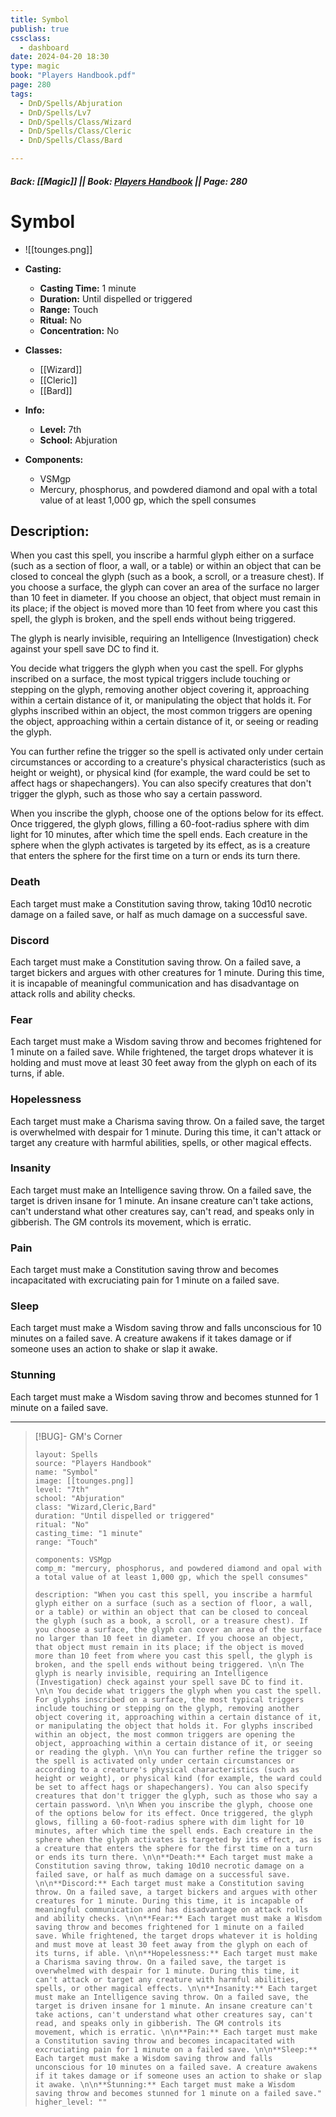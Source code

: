 ```yaml
---
title: Symbol
publish: true
cssclass:
  - dashboard
date: 2024-04-20 18:30
type: magic
book: "Players Handbook.pdf"
page: 280
tags:
  - DnD/Spells/Abjuration
  - DnD/Spells/Lv7
  - DnD/Spells/Class/Wizard
  - DnD/Spells/Class/Cleric
  - DnD/Spells/Class/Bard

---
```


##### Back: [[Magic]] || Book: [Players Handbook](https://drive.google.com/drive/folders/1O5bhpYizcIT5xxAoLOuzCRht_PVS7VSG?usp=sharing) || Page: 280

# Symbol
- ![[tounges.png]]
- **Casting:**
    - **Casting Time:** 1 minute
    - **Duration:** Until dispelled or triggered
    - **Range:** Touch
    - **Ritual:** No
    - **Concentration:** No
- **Classes:**
    - [[Wizard]]
    - [[Cleric]]
    - [[Bard]]

- **Info:**
    - **Level:** 7th
    - **School:** Abjuration
- **Components:**
    - VSMgp
    - Mercury, phosphorus, and powdered diamond and opal with a total value of at least 1,000 gp, which the spell consumes

## Description:
When you cast this spell, you inscribe a harmful glyph either on a surface (such as a section of floor, a wall, or a table) or within an object that can be closed to conceal the glyph (such as a book, a scroll, or a treasure chest). If you choose a surface, the glyph can cover an area of the surface no larger than 10 feet in diameter. If you choose an object, that object must remain in its place; if the object is moved more than 10 feet from where you cast this spell, the glyph is broken, and the spell ends without being triggered. 

 The glyph is nearly invisible, requiring an Intelligence (Investigation) check against your spell save DC to find it. 

 You decide what triggers the glyph when you cast the spell. For glyphs inscribed on a surface, the most typical triggers include touching or stepping on the glyph, removing another object covering it, approaching within a certain distance of it, or manipulating the object that holds it. For glyphs inscribed within an object, the most common triggers are opening the object, approaching within a certain distance of it, or seeing or reading the glyph. 

 You can further refine the trigger so the spell is activated only under certain circumstances or according to a creature's physical characteristics (such as height or weight), or physical kind (for example, the ward could be set to affect hags or shapechangers). You can also specify creatures that don't trigger the glyph, such as those who say a certain password. 

 When you inscribe the glyph, choose one of the options below for its effect. Once triggered, the glyph glows, filling a 60-foot-radius sphere with dim light for 10 minutes, after which time the spell ends. Each creature in the sphere when the glyph activates is targeted by its effect, as is a creature that enters the sphere for the first time on a turn or ends its turn there. 

### Death 
Each target must make a Constitution saving throw, taking 10d10 necrotic damage on a failed save, or half as much damage on a successful save. 

### Discord
Each target must make a Constitution saving throw. On a failed save, a target bickers and argues with other creatures for 1 minute. During this time, it is incapable of meaningful communication and has disadvantage on attack rolls and ability checks. 

### Fear
Each target must make a Wisdom saving throw and becomes frightened for 1 minute on a failed save. While frightened, the target drops whatever it is holding and must move at least 30 feet away from the glyph on each of its turns, if able. 

### Hopelessness
Each target must make a Charisma saving throw. On a failed save, the target is overwhelmed with despair for 1 minute. During this time, it can't attack or target any creature with harmful abilities, spells, or other magical effects. 

### Insanity 
Each target must make an Intelligence saving throw. On a failed save, the target is driven insane for 1 minute. An insane creature can't take actions, can't understand what other creatures say, can't read, and speaks only in gibberish. The GM controls its movement, which is erratic. 

### Pain
Each target must make a Constitution saving throw and becomes incapacitated with excruciating pain for 1 minute on a failed save. 

### Sleep
Each target must make a Wisdom saving throw and falls unconscious for 10 minutes on a failed save. A creature awakens if it takes damage or if someone uses an action to shake or slap it awake. 

### Stunning 
Each target must make a Wisdom saving throw and becomes stunned for 1 minute on a failed save.



---

> [!BUG]- GM's Corner
>
> ```statblock
> layout: Spells
> source: "Players Handbook"
> name: "Symbol"
> image: [[tounges.png]]
> level: "7th"
> school: "Abjuration"
> class: "Wizard,Cleric,Bard"
> duration: "Until dispelled or triggered"
> ritual: "No"
> casting_time: "1 minute"
> range: "Touch"
>
> components: VSMgp
> comp_m: "mercury, phosphorus, and powdered diamond and opal with a total value of at least 1,000 gp, which the spell consumes"
>
> description: "When you cast this spell, you inscribe a harmful glyph either on a surface (such as a section of floor, a wall, or a table) or within an object that can be closed to conceal the glyph (such as a book, a scroll, or a treasure chest). If you choose a surface, the glyph can cover an area of the surface no larger than 10 feet in diameter. If you choose an object, that object must remain in its place; if the object is moved more than 10 feet from where you cast this spell, the glyph is broken, and the spell ends without being triggered. \n\n The glyph is nearly invisible, requiring an Intelligence (Investigation) check against your spell save DC to find it. \n\n You decide what triggers the glyph when you cast the spell. For glyphs inscribed on a surface, the most typical triggers include touching or stepping on the glyph, removing another object covering it, approaching within a certain distance of it, or manipulating the object that holds it. For glyphs inscribed within an object, the most common triggers are opening the object, approaching within a certain distance of it, or seeing or reading the glyph. \n\n You can further refine the trigger so the spell is activated only under certain circumstances or according to a creature's physical characteristics (such as height or weight), or physical kind (for example, the ward could be set to affect hags or shapechangers). You can also specify creatures that don't trigger the glyph, such as those who say a certain password. \n\n When you inscribe the glyph, choose one of the options below for its effect. Once triggered, the glyph glows, filling a 60-foot-radius sphere with dim light for 10 minutes, after which time the spell ends. Each creature in the sphere when the glyph activates is targeted by its effect, as is a creature that enters the sphere for the first time on a turn or ends its turn there. \n\n**Death:** Each target must make a Constitution saving throw, taking 10d10 necrotic damage on a failed save, or half as much damage on a successful save. \n\n**Discord:** Each target must make a Constitution saving throw. On a failed save, a target bickers and argues with other creatures for 1 minute. During this time, it is incapable of meaningful communication and has disadvantage on attack rolls and ability checks. \n\n**Fear:** Each target must make a Wisdom saving throw and becomes frightened for 1 minute on a failed save. While frightened, the target drops whatever it is holding and must move at least 30 feet away from the glyph on each of its turns, if able. \n\n**Hopelessness:** Each target must make a Charisma saving throw. On a failed save, the target is overwhelmed with despair for 1 minute. During this time, it can't attack or target any creature with harmful abilities, spells, or other magical effects. \n\n**Insanity:** Each target must make an Intelligence saving throw. On a failed save, the target is driven insane for 1 minute. An insane creature can't take actions, can't understand what other creatures say, can't read, and speaks only in gibberish. The GM controls its movement, which is erratic. \n\n**Pain:** Each target must make a Constitution saving throw and becomes incapacitated with excruciating pain for 1 minute on a failed save. \n\n**Sleep:** Each target must make a Wisdom saving throw and falls unconscious for 10 minutes on a failed save. A creature awakens if it takes damage or if someone uses an action to shake or slap it awake. \n\n**Stunning:** Each target must make a Wisdom saving throw and becomes stunned for 1 minute on a failed save."
> higher_level: ""
> ```
